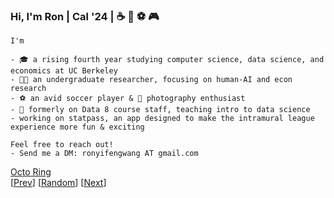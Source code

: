 ### Hi, I'm Ron | Cal '24 | :coffee: :bubble_tea: :soccer: :video_game:
```
I'm 

- 🎓 a rising fourth year studying computer science, data science, and economics at UC Berkeley
- 👨‍💻 an undergraduate researcher, focusing on human-AI and econ research
- ⚽ an avid soccer player & 📸 photography enthusiast
- 🍎 formerly on Data 8 course staff, teaching intro to data science
- working on statpass, an app designed to make the intramural league experience more fun & exciting

Feel free to reach out!
- Send me a DM: ronyifengwang AT gmail.com
```
<!-- [![GitHub Stats](https://github-readme-stats-eta-five-94.vercel.app/api?username=ronyw7&theme=calm)](https://github.com/anuraghazra/github-readme-stats) -->
<!-- [![Top Langs](https://github-readme-stats-eta-five-94.vercel.app/api/top-langs/?username=ronyw7)](https://github.com/anuraghazra/github-readme-stats) -->
<!-- [![trophy](https://github-profile-trophy.vercel.app/?username=ronyw7)](https://github.com/ryo-ma/github-profile-trophy) -->




<a href="https://octo-ring.com/">Octo Ring</a> </br> [<a href="https://octo-ring.com/p/ronyw7/prev">Prev</a>] 
[<a href="https://octo-ring.com/p/ronyw7/random">Random</a>]
[<a href="https://octo-ring.com/p/ronyw7/next">Next</a>]


